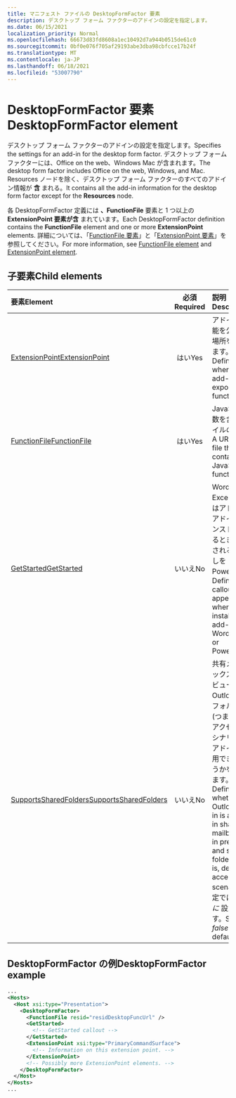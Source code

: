 ```yaml
---
title: マニフェスト ファイルの DesktopFormFactor 要素
description: デスクトップ フォーム ファクターのアドインの設定を指定します。
ms.date: 06/15/2021
localization_priority: Normal
ms.openlocfilehash: 66673d83fd8608a1ec10492d7a944b0515de61c0
ms.sourcegitcommit: 0bf0e076f705af29193abe3dba98cbfcce17b24f
ms.translationtype: MT
ms.contentlocale: ja-JP
ms.lasthandoff: 06/18/2021
ms.locfileid: "53007790"
---
```

# <a name="desktopformfactor-element"></a><span data-ttu-id="6dccc-103">DesktopFormFactor 要素</span><span class="sxs-lookup"><span data-stu-id="6dccc-103">DesktopFormFactor element</span></span>

<span data-ttu-id="6dccc-104">デスクトップ フォーム ファクターのアドインの設定を指定します。</span><span class="sxs-lookup"><span data-stu-id="6dccc-104">Specifies the settings for an add-in for the desktop form factor.</span></span> <span data-ttu-id="6dccc-105">デスクトップ フォーム ファクターには、Office on the web、Windows Mac が含まれます。</span><span class="sxs-lookup"><span data-stu-id="6dccc-105">The desktop form factor includes Office on the web, Windows, and Mac.</span></span> <span data-ttu-id="6dccc-106">Resources ノードを除く、デスクトップ フォーム ファクターのすべてのアドイン情報が **含** まれる。</span><span class="sxs-lookup"><span data-stu-id="6dccc-106">It contains all the add-in information for the desktop form factor except for the **Resources** node.</span></span>

<span data-ttu-id="6dccc-107">各 DesktopFormFactor 定義には **、FunctionFile** 要素と 1 つ以上の **ExtensionPoint 要素が含** まれています。</span><span class="sxs-lookup"><span data-stu-id="6dccc-107">Each DesktopFormFactor definition contains the **FunctionFile** element and one or more **ExtensionPoint** elements.</span></span> <span data-ttu-id="6dccc-108">詳細については、「[FunctionFile 要素](functionfile.md)」と「[ExtensionPoint 要素](extensionpoint.md)」を参照してください。</span><span class="sxs-lookup"><span data-stu-id="6dccc-108">For more information, see [FunctionFile element](functionfile.md) and [ExtensionPoint element](extensionpoint.md).</span></span>

## <a name="child-elements"></a><span data-ttu-id="6dccc-109">子要素</span><span class="sxs-lookup"><span data-stu-id="6dccc-109">Child elements</span></span>

| <span data-ttu-id="6dccc-110">要素</span><span class="sxs-lookup"><span data-stu-id="6dccc-110">Element</span></span>                               | <span data-ttu-id="6dccc-111">必須</span><span class="sxs-lookup"><span data-stu-id="6dccc-111">Required</span></span> | <span data-ttu-id="6dccc-112">説明</span><span class="sxs-lookup"><span data-stu-id="6dccc-112">Description</span></span>  |
|:--------------------------------------|:--------:|:-------------|
| [<span data-ttu-id="6dccc-113">ExtensionPoint</span><span class="sxs-lookup"><span data-stu-id="6dccc-113">ExtensionPoint</span></span>](extensionpoint.md)   | <span data-ttu-id="6dccc-114">はい</span><span class="sxs-lookup"><span data-stu-id="6dccc-114">Yes</span></span>      | <span data-ttu-id="6dccc-115">アドインが機能を公開する場所を定義します。</span><span class="sxs-lookup"><span data-stu-id="6dccc-115">Defines where an add-in exposes functionality.</span></span> |
| [<span data-ttu-id="6dccc-116">FunctionFile</span><span class="sxs-lookup"><span data-stu-id="6dccc-116">FunctionFile</span></span>](functionfile.md)       | <span data-ttu-id="6dccc-117">はい</span><span class="sxs-lookup"><span data-stu-id="6dccc-117">Yes</span></span>      | <span data-ttu-id="6dccc-118">JavaScript 関数を含むファイルの URL。</span><span class="sxs-lookup"><span data-stu-id="6dccc-118">A URL to a file that contains JavaScript functions.</span></span>|
| [<span data-ttu-id="6dccc-119">GetStarted</span><span class="sxs-lookup"><span data-stu-id="6dccc-119">GetStarted</span></span>](getstarted.md)           | <span data-ttu-id="6dccc-120">いいえ</span><span class="sxs-lookup"><span data-stu-id="6dccc-120">No</span></span>       | <span data-ttu-id="6dccc-121">Word、Excel、またはアドインにアドインをインストールするときに表示される吹き出しをPowerPoint。</span><span class="sxs-lookup"><span data-stu-id="6dccc-121">Defines the callout that appears when installing the add-in in Word, Excel, or PowerPoint.</span></span> |
| [<span data-ttu-id="6dccc-122">SupportsSharedFolders</span><span class="sxs-lookup"><span data-stu-id="6dccc-122">SupportsSharedFolders</span></span>](supportssharedfolders.md) | <span data-ttu-id="6dccc-123">いいえ</span><span class="sxs-lookup"><span data-stu-id="6dccc-123">No</span></span> | <span data-ttu-id="6dccc-124">共有メールボックス (プレビュー Outlook共有フォルダー (つまり、代理アクセス) のシナリオで、アドインを使用できるかどうかを定義します。</span><span class="sxs-lookup"><span data-stu-id="6dccc-124">Defines whether the Outlook add-in is available in shared mailbox (now in preview) and shared folders (that is, delegate access) scenarios.</span></span> <span data-ttu-id="6dccc-125">既定では *false に* 設定されます。</span><span class="sxs-lookup"><span data-stu-id="6dccc-125">Set to *false* by default.</span></span> |

## <a name="desktopformfactor-example"></a><span data-ttu-id="6dccc-126">DesktopFormFactor の例</span><span class="sxs-lookup"><span data-stu-id="6dccc-126">DesktopFormFactor example</span></span>

```xml
...
<Hosts>
  <Host xsi:type="Presentation">
    <DesktopFormFactor>
      <FunctionFile resid="residDesktopFuncUrl" />
      <GetStarted>
        <!-- GetStarted callout -->
      </GetStarted>
      <ExtensionPoint xsi:type="PrimaryCommandSurface">
        <!-- Information on this extension point. -->
      </ExtensionPoint>
      <!-- Possibly more ExtensionPoint elements. -->
    </DesktopFormFactor>
  </Host>
</Hosts>
...
```
